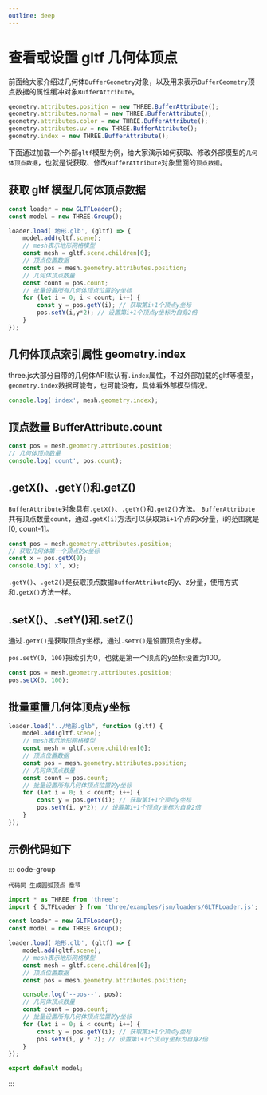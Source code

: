 ```yaml
---
outline: deep
---
```


# 查看或设置 gltf 几何体顶点

前面给大家介绍过几何体`BufferGeometry`对象，以及用来表示`BufferGeometry`顶点数据的属性缓冲对象`BufferAttribute`。

```js
geometry.attributes.position = new THREE.BufferAttribute();
geometry.attributes.normal = new THREE.BufferAttribute(); 
geometry.attributes.color = new THREE.BufferAttribute(); 
geometry.attributes.uv = new THREE.BufferAttribute(); 
geometry.index = new THREE.BufferAttribute(); 
```

下面通过加载一个外部`gltf`模型为例，给大家演示如何获取、修改外部模型的`几何体顶点数据`，也就是说获取、修改`BufferAttribute`对象里面的`顶点数据`。

## 获取 gltf 模型几何体顶点数据

```js
const loader = new GLTFLoader();
const model = new THREE.Group();

loader.load('地形.glb', (gltf) => {
    model.add(gltf.scene); 
    // mesh表示地形网格模型
    const mesh = gltf.scene.children[0];
    // 顶点位置数据
    const pos = mesh.geometry.attributes.position;
    // 几何体顶点数量
    const count = pos.count;
    // 批量设置所有几何体顶点位置的y坐标
    for (let i = 0; i < count; i++) {
        const y = pos.getY(i); // 获取第i+1个顶点y坐标
        pos.setY(i,y*2); // 设置第i+1个顶点y坐标为自身2倍
    }
});
```

## 几何体顶点索引属性 geometry.index

three.js大部分自带的几何体API默认有`.index`属性，不过外部加载的gltf等模型，`geometry.index`数据可能有，也可能没有，具体看外部模型情况。

```js
console.log('index', mesh.geometry.index);
```

## 顶点数量 BufferAttribute.count

```js
const pos = mesh.geometry.attributes.position;
// 几何体顶点数量
console.log('count', pos.count);
```

## .getX()、.getY()和.getZ()

`BufferAttribute`对象具有`.getX()`、`.getY()`和`.getZ()`方法。
`BufferAttribute`共有顶点数量`count`，通过`.getX(i)`方法可以获取第`i+1`个点的x分量，i的范围就是[0, count-1]。

```js
const pos = mesh.geometry.attributes.position;
// 获取几何体第一个顶点的x坐标
const x = pos.getX(0);
console.log('x', x);
```

`.getY()`、`.getZ()`是获取顶点数据`BufferAttribute`的y、z分量，使用方式和`.getX()`方法一样。

## .setX()、.setY()和.setZ()

通过`.getY()`是获取顶点y坐标，通过`.setY()`是设置顶点y坐标。

`pos.setY(0, 100)`把索引为0，也就是第一个顶点的y坐标设置为100。

```js
const pos = mesh.geometry.attributes.position;
pos.setX(0, 100);
```

## 批量重置几何体顶点y坐标

```js
loader.load("../地形.glb", function (gltf) { 
    model.add(gltf.scene); 
    // mesh表示地形网格模型
    const mesh = gltf.scene.children[0];
    // 顶点位置数据
    const pos = mesh.geometry.attributes.position;
    // 几何体顶点数量
    const count = pos.count; 
    // 批量设置所有几何体顶点位置的y坐标
    for (let i = 0; i < count; i++) {
        const y = pos.getY(i); // 获取第i+1个顶点y坐标
        pos.setY(i, y*2); // 设置第i+1个顶点y坐标为自身2倍
    }
});
```

## 示例代码如下

::: code-group
```vue [index.vue]
代码同 生成圆弧顶点 章节
```

```js [model.js]
import * as THREE from 'three';
import { GLTFLoader } from 'three/examples/jsm/loaders/GLTFLoader.js';

const loader = new GLTFLoader();
const model = new THREE.Group();

loader.load('地形.glb', (gltf) => {
    model.add(gltf.scene);
    // mesh表示地形网格模型
    const mesh = gltf.scene.children[0];
    // 顶点位置数据
    const pos = mesh.geometry.attributes.position;

    console.log('--pos--', pos);
    // 几何体顶点数量
    const count = pos.count;
    // 批量设置所有几何体顶点位置的y坐标
    for (let i = 0; i < count; i++) {
        const y = pos.getY(i); // 获取第i+1个顶点y坐标
        pos.setY(i, y * 2); // 设置第i+1个顶点y坐标为自身2倍
    }
});

export default model;
```
:::


